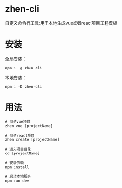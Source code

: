 # zhen-cli

自定义命令行工具:用于本地生成vue或者react项目工程模板

# 安装

全局安装：

```
npm i -g zhen-cli
```

本地安装：

```
npm i -D zhen-cli
```

# 用法

```
# 创建vue项目
zhen vue [projectName]

# 创建react项目
zhen create [projectName]

# 进入项目目录
cd [projectName]

# 安装依赖
npm install

# 启动本地服务
npm run dev
```
